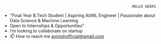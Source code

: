                                                                HELLO GEEKS

- "Final Year B.Tech Student |
Aspiring AI/ML Engineer |
Passionate about Data Science & Machine       Learning 
- Open to Internships & Opportunities" 
- I’m looking to collaborate on startup
- 📫 How to reach me avinishofficial@gmail.com



<!---
avinishofficial/avinishofficial is a ✨ special ✨ repository because its `README.md` (this file) appears on your GitHub profile.
You can click the Preview link to take a look at your changes.
--->
